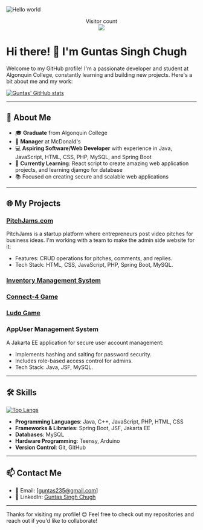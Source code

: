 <img src="https://raw.githubusercontent.com/sagar-viradiya/sagar-viradiya/master/resources/banner.png" alt="Hello world">

<p align="center"> 
  Visitor count<br>
  <img src="https://profile-counter.glitch.me/Guntas007/count.svg" />
</p>

# Hi there! 👋 I'm Guntas Singh Chugh 

Welcome to my GitHub profile! I'm a passionate developer and student at Algonquin College, constantly learning and building new projects. Here's a bit about me and my work:

[![Guntas' GitHub stats](https://github-readme-stats.vercel.app/api?username=Guntas007&theme=radical&show_icons=true)](https://github.com/anuraghazra/github-readme-stats)

---

## 🚀 About Me
- 🎓 **Graduate** from Algonquin College  
- 🥪 **Manager** at McDonald's  
- 💻 **Aspiring Software/Web Developer** with experience in Java, JavaScript, HTML, CSS, PHP, MySQL, and Spring Boot  
- 🌟 **Currently Learning**: React script to create amazing web application projects, and learning djamgo for database
- 📚 Focused on creating secure and scalable web applications

---

## 🌐 My Projects
### [PitchJams.com](https://pitchjams.com)
PitchJams is a startup platform where entrepreneurs post video pitches for business ideas. I'm working with a team to make the admin side website for it:  
- Features: CRUD operations for pitches, comments, and replies.  
- Tech Stack: HTML, CSS, JavaScript, PHP, Spring Boot, MySQL. 

### **[Inventory Management System](https://github.com/Guntas007/Inventory_Management_System)**

### **[Connect-4 Game](https://github.com/Guntas007/Connect4_Game-Java-Application-Programming-)**

### **[Ludo Game](https://github.com/Guntas007/Java-Ludo_Game)**

### **AppUser Management System**
A Jakarta EE application for secure user account management:  
- Implements hashing and salting for password security.  
- Includes role-based access control for admins.  
- Tech Stack: Java, JSF, MySQL.  

---

## 🛠️ Skills

[![Top Langs](https://github-readme-stats.vercel.app/api/top-langs/?username=Guntas007&theme=radical&show_icons=true)](https://github.com/anuraghazra/github-readme-stats)
- **Programming Languages**: Java, C++, JavaScript, PHP, HTML, CSS  
- **Frameworks & Libraries**: Spring Boot, JSF, Jakarta EE  
- **Databases**: MySQL  
- **Hardware Programming**: Teensy, Arduino  
- **Version Control**: Git, GitHub  

---

## 📫 Contact Me
- 📧 Email: [guntas235@gmail.com]  
- 💼 LinkedIn: [Guntas Singh Chugh](https://www.linkedin.com/in/guntas-singh-chugh/)
   
---

Thanks for visiting my profile! 😊 Feel free to check out my repositories and reach out if you'd like to collaborate!
